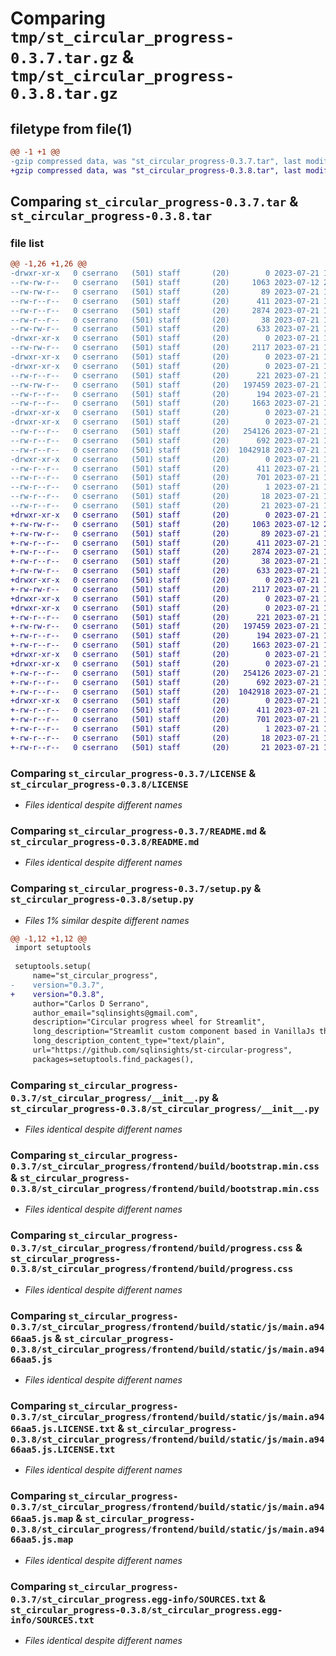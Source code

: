 # Comparing `tmp/st_circular_progress-0.3.7.tar.gz` & `tmp/st_circular_progress-0.3.8.tar.gz`

## filetype from file(1)

```diff
@@ -1 +1 @@
-gzip compressed data, was "st_circular_progress-0.3.7.tar", last modified: Fri Jul 21 16:14:47 2023, max compression
+gzip compressed data, was "st_circular_progress-0.3.8.tar", last modified: Fri Jul 21 16:15:46 2023, max compression
```

## Comparing `st_circular_progress-0.3.7.tar` & `st_circular_progress-0.3.8.tar`

### file list

```diff
@@ -1,26 +1,26 @@
-drwxr-xr-x   0 cserrano   (501) staff       (20)        0 2023-07-21 16:14:47.103493 st_circular_progress-0.3.7/
--rw-rw-r--   0 cserrano   (501) staff       (20)     1063 2023-07-12 21:17:31.000000 st_circular_progress-0.3.7/LICENSE
--rw-rw-r--   0 cserrano   (501) staff       (20)       89 2023-07-21 15:17:58.000000 st_circular_progress-0.3.7/MANIFEST.in
--rw-r--r--   0 cserrano   (501) staff       (20)      411 2023-07-21 16:14:47.103143 st_circular_progress-0.3.7/PKG-INFO
--rw-r--r--   0 cserrano   (501) staff       (20)     2874 2023-07-21 15:48:57.000000 st_circular_progress-0.3.7/README.md
--rw-r--r--   0 cserrano   (501) staff       (20)       38 2023-07-21 16:14:47.103612 st_circular_progress-0.3.7/setup.cfg
--rw-rw-r--   0 cserrano   (501) staff       (20)      633 2023-07-21 16:12:40.000000 st_circular_progress-0.3.7/setup.py
-drwxr-xr-x   0 cserrano   (501) staff       (20)        0 2023-07-21 16:14:47.087774 st_circular_progress-0.3.7/st_circular_progress/
--rw-rw-r--   0 cserrano   (501) staff       (20)     2117 2023-07-21 16:14:36.000000 st_circular_progress-0.3.7/st_circular_progress/__init__.py
-drwxr-xr-x   0 cserrano   (501) staff       (20)        0 2023-07-21 16:14:47.082678 st_circular_progress-0.3.7/st_circular_progress/frontend/
-drwxr-xr-x   0 cserrano   (501) staff       (20)        0 2023-07-21 16:14:47.095441 st_circular_progress-0.3.7/st_circular_progress/frontend/build/
--rw-r--r--   0 cserrano   (501) staff       (20)      221 2023-07-21 16:05:51.000000 st_circular_progress-0.3.7/st_circular_progress/frontend/build/asset-manifest.json
--rw-rw-r--   0 cserrano   (501) staff       (20)   197459 2023-07-21 16:05:45.000000 st_circular_progress-0.3.7/st_circular_progress/frontend/build/bootstrap.min.css
--rw-r--r--   0 cserrano   (501) staff       (20)      194 2023-07-21 16:05:51.000000 st_circular_progress-0.3.7/st_circular_progress/frontend/build/index.html
--rw-r--r--   0 cserrano   (501) staff       (20)     1663 2023-07-21 16:05:45.000000 st_circular_progress-0.3.7/st_circular_progress/frontend/build/progress.css
-drwxr-xr-x   0 cserrano   (501) staff       (20)        0 2023-07-21 16:14:47.083452 st_circular_progress-0.3.7/st_circular_progress/frontend/build/static/
-drwxr-xr-x   0 cserrano   (501) staff       (20)        0 2023-07-21 16:14:47.099616 st_circular_progress-0.3.7/st_circular_progress/frontend/build/static/js/
--rw-r--r--   0 cserrano   (501) staff       (20)   254126 2023-07-21 16:05:51.000000 st_circular_progress-0.3.7/st_circular_progress/frontend/build/static/js/main.a9466aa5.js
--rw-r--r--   0 cserrano   (501) staff       (20)      692 2023-07-21 16:05:51.000000 st_circular_progress-0.3.7/st_circular_progress/frontend/build/static/js/main.a9466aa5.js.LICENSE.txt
--rw-r--r--   0 cserrano   (501) staff       (20)  1042918 2023-07-21 16:05:51.000000 st_circular_progress-0.3.7/st_circular_progress/frontend/build/static/js/main.a9466aa5.js.map
-drwxr-xr-x   0 cserrano   (501) staff       (20)        0 2023-07-21 16:14:47.090700 st_circular_progress-0.3.7/st_circular_progress.egg-info/
--rw-r--r--   0 cserrano   (501) staff       (20)      411 2023-07-21 16:14:46.000000 st_circular_progress-0.3.7/st_circular_progress.egg-info/PKG-INFO
--rw-r--r--   0 cserrano   (501) staff       (20)      701 2023-07-21 16:14:47.000000 st_circular_progress-0.3.7/st_circular_progress.egg-info/SOURCES.txt
--rw-r--r--   0 cserrano   (501) staff       (20)        1 2023-07-21 16:14:46.000000 st_circular_progress-0.3.7/st_circular_progress.egg-info/dependency_links.txt
--rw-r--r--   0 cserrano   (501) staff       (20)       18 2023-07-21 16:14:46.000000 st_circular_progress-0.3.7/st_circular_progress.egg-info/requires.txt
--rw-r--r--   0 cserrano   (501) staff       (20)       21 2023-07-21 16:14:46.000000 st_circular_progress-0.3.7/st_circular_progress.egg-info/top_level.txt
+drwxr-xr-x   0 cserrano   (501) staff       (20)        0 2023-07-21 16:15:46.205343 st_circular_progress-0.3.8/
+-rw-rw-r--   0 cserrano   (501) staff       (20)     1063 2023-07-12 21:17:31.000000 st_circular_progress-0.3.8/LICENSE
+-rw-rw-r--   0 cserrano   (501) staff       (20)       89 2023-07-21 15:17:58.000000 st_circular_progress-0.3.8/MANIFEST.in
+-rw-r--r--   0 cserrano   (501) staff       (20)      411 2023-07-21 16:15:46.205016 st_circular_progress-0.3.8/PKG-INFO
+-rw-r--r--   0 cserrano   (501) staff       (20)     2874 2023-07-21 15:48:57.000000 st_circular_progress-0.3.8/README.md
+-rw-r--r--   0 cserrano   (501) staff       (20)       38 2023-07-21 16:15:46.205455 st_circular_progress-0.3.8/setup.cfg
+-rw-rw-r--   0 cserrano   (501) staff       (20)      633 2023-07-21 16:15:35.000000 st_circular_progress-0.3.8/setup.py
+drwxr-xr-x   0 cserrano   (501) staff       (20)        0 2023-07-21 16:15:46.195182 st_circular_progress-0.3.8/st_circular_progress/
+-rw-rw-r--   0 cserrano   (501) staff       (20)     2117 2023-07-21 16:15:02.000000 st_circular_progress-0.3.8/st_circular_progress/__init__.py
+drwxr-xr-x   0 cserrano   (501) staff       (20)        0 2023-07-21 16:15:46.191909 st_circular_progress-0.3.8/st_circular_progress/frontend/
+drwxr-xr-x   0 cserrano   (501) staff       (20)        0 2023-07-21 16:15:46.201109 st_circular_progress-0.3.8/st_circular_progress/frontend/build/
+-rw-r--r--   0 cserrano   (501) staff       (20)      221 2023-07-21 16:05:51.000000 st_circular_progress-0.3.8/st_circular_progress/frontend/build/asset-manifest.json
+-rw-rw-r--   0 cserrano   (501) staff       (20)   197459 2023-07-21 16:05:45.000000 st_circular_progress-0.3.8/st_circular_progress/frontend/build/bootstrap.min.css
+-rw-r--r--   0 cserrano   (501) staff       (20)      194 2023-07-21 16:05:51.000000 st_circular_progress-0.3.8/st_circular_progress/frontend/build/index.html
+-rw-r--r--   0 cserrano   (501) staff       (20)     1663 2023-07-21 16:05:45.000000 st_circular_progress-0.3.8/st_circular_progress/frontend/build/progress.css
+drwxr-xr-x   0 cserrano   (501) staff       (20)        0 2023-07-21 16:15:46.192710 st_circular_progress-0.3.8/st_circular_progress/frontend/build/static/
+drwxr-xr-x   0 cserrano   (501) staff       (20)        0 2023-07-21 16:15:46.203200 st_circular_progress-0.3.8/st_circular_progress/frontend/build/static/js/
+-rw-r--r--   0 cserrano   (501) staff       (20)   254126 2023-07-21 16:05:51.000000 st_circular_progress-0.3.8/st_circular_progress/frontend/build/static/js/main.a9466aa5.js
+-rw-r--r--   0 cserrano   (501) staff       (20)      692 2023-07-21 16:05:51.000000 st_circular_progress-0.3.8/st_circular_progress/frontend/build/static/js/main.a9466aa5.js.LICENSE.txt
+-rw-r--r--   0 cserrano   (501) staff       (20)  1042918 2023-07-21 16:05:51.000000 st_circular_progress-0.3.8/st_circular_progress/frontend/build/static/js/main.a9466aa5.js.map
+drwxr-xr-x   0 cserrano   (501) staff       (20)        0 2023-07-21 16:15:46.198478 st_circular_progress-0.3.8/st_circular_progress.egg-info/
+-rw-r--r--   0 cserrano   (501) staff       (20)      411 2023-07-21 16:15:46.000000 st_circular_progress-0.3.8/st_circular_progress.egg-info/PKG-INFO
+-rw-r--r--   0 cserrano   (501) staff       (20)      701 2023-07-21 16:15:46.000000 st_circular_progress-0.3.8/st_circular_progress.egg-info/SOURCES.txt
+-rw-r--r--   0 cserrano   (501) staff       (20)        1 2023-07-21 16:15:46.000000 st_circular_progress-0.3.8/st_circular_progress.egg-info/dependency_links.txt
+-rw-r--r--   0 cserrano   (501) staff       (20)       18 2023-07-21 16:15:46.000000 st_circular_progress-0.3.8/st_circular_progress.egg-info/requires.txt
+-rw-r--r--   0 cserrano   (501) staff       (20)       21 2023-07-21 16:15:46.000000 st_circular_progress-0.3.8/st_circular_progress.egg-info/top_level.txt
```

### Comparing `st_circular_progress-0.3.7/LICENSE` & `st_circular_progress-0.3.8/LICENSE`

 * *Files identical despite different names*

### Comparing `st_circular_progress-0.3.7/README.md` & `st_circular_progress-0.3.8/README.md`

 * *Files identical despite different names*

### Comparing `st_circular_progress-0.3.7/setup.py` & `st_circular_progress-0.3.8/setup.py`

 * *Files 1% similar despite different names*

```diff
@@ -1,12 +1,12 @@
 import setuptools
 
 setuptools.setup(
     name="st_circular_progress",
-    version="0.3.7",
+    version="0.3.8",
     author="Carlos D Serrano",
     author_email="sqlinsights@gmail.com",
     description="Circular progress wheel for Streamlit",
     long_description="Streamlit custom component based in VanillaJs that generates a Circular Shaped progress bar.",
     long_description_content_type="text/plain",
     url="https://github.com/sqlinsights/st-circular-progress",
     packages=setuptools.find_packages(),
```

### Comparing `st_circular_progress-0.3.7/st_circular_progress/__init__.py` & `st_circular_progress-0.3.8/st_circular_progress/__init__.py`

 * *Files identical despite different names*

### Comparing `st_circular_progress-0.3.7/st_circular_progress/frontend/build/bootstrap.min.css` & `st_circular_progress-0.3.8/st_circular_progress/frontend/build/bootstrap.min.css`

 * *Files identical despite different names*

### Comparing `st_circular_progress-0.3.7/st_circular_progress/frontend/build/progress.css` & `st_circular_progress-0.3.8/st_circular_progress/frontend/build/progress.css`

 * *Files identical despite different names*

### Comparing `st_circular_progress-0.3.7/st_circular_progress/frontend/build/static/js/main.a9466aa5.js` & `st_circular_progress-0.3.8/st_circular_progress/frontend/build/static/js/main.a9466aa5.js`

 * *Files identical despite different names*

### Comparing `st_circular_progress-0.3.7/st_circular_progress/frontend/build/static/js/main.a9466aa5.js.LICENSE.txt` & `st_circular_progress-0.3.8/st_circular_progress/frontend/build/static/js/main.a9466aa5.js.LICENSE.txt`

 * *Files identical despite different names*

### Comparing `st_circular_progress-0.3.7/st_circular_progress/frontend/build/static/js/main.a9466aa5.js.map` & `st_circular_progress-0.3.8/st_circular_progress/frontend/build/static/js/main.a9466aa5.js.map`

 * *Files identical despite different names*

### Comparing `st_circular_progress-0.3.7/st_circular_progress.egg-info/SOURCES.txt` & `st_circular_progress-0.3.8/st_circular_progress.egg-info/SOURCES.txt`

 * *Files identical despite different names*


